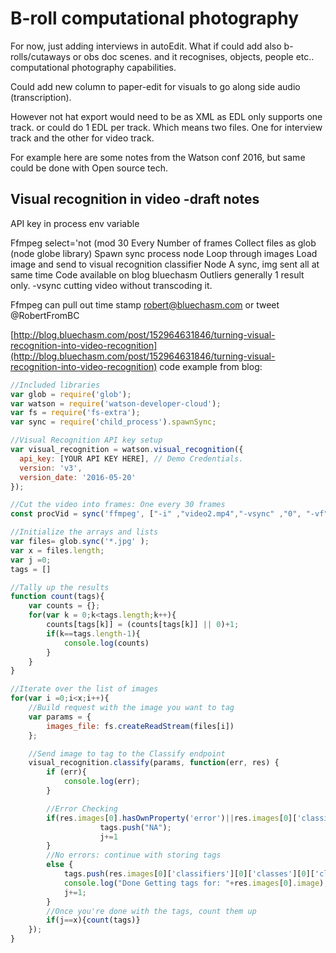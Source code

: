 # B-roll computational photography

For now, just adding interviews in autoEdit. What if could add also b-rolls/cutaways or obs doc scenes. and it recognises, objects, people etc.. computational photography capabilities.

Could add new column to paper-edit for visuals to go along side audio \(transcription\).

However not hat export would need to be as XML as EDL only supports one track. or could do 1 EDL per track. Which means two files. One for interview track and the other for video track.

For example here are some notes from the Watson conf 2016, but same could be done with Open source tech.

## Visual recognition in video -draft notes

API key in process env variable

Ffmpeg select='not \(mod 30 Every Number of frames Collect files as glob \(node globe library\) Spawn sync process node Loop through images Load image and send to visual recognition classifier Node A sync, img sent all at same time Code available on blog bluechasm Outliers generally 1 result only. -vsync cutting video without transcoding it.

Ffmpeg can pull out time stamp robert@bluechasm.com or tweet @RobertFromBC

[http://blog.bluechasm.com/post/152964631846/turning-visual-recognition-into-video-recognition](http://blog.bluechasm.com/post/152964631846/turning-visual-recognition-into-video-recognition) code example from blog:

```javascript
//Included libraries
var glob = require('glob');
var watson = require('watson-developer-cloud');
var fs = require('fs-extra');
var sync = require('child_process').spawnSync;

//Visual Recognition API key setup
var visual_recognition = watson.visual_recognition({
  api_key: [YOUR API KEY HERE], // Demo Credentials.
  version: 'v3',
  version_date: '2016-05-20'
});

//Cut the video into frames: One every 30 frames
const procVid = sync('ffmpeg', ["-i" ,"video2.mp4","-vsync" ,"0", "-vf","select='not(mod(n,30))'","image_%d.jpg"]);

//Initialize the arrays and lists
var files= glob.sync('*.jpg' );
var x = files.length;
var j =0;
tags = []

//Tally up the results
function count(tags){
    var counts = {};
    for(var k = 0;k<tags.length;k++){
        counts[tags[k]] = (counts[tags[k]] || 0)+1;
        if(k==tags.length-1){
            console.log(counts)
        }
    }
}

//Iterate over the list of images
for(var i =0;i<x;i++){
    //Build request with the image you want to tag
    var params = {
        images_file: fs.createReadStream(files[i])
    };

    //Send image to tag to the Classify endpoint
    visual_recognition.classify(params, function(err, res) {
        if (err){
            console.log(err);
        }

        //Error Checking
        if(res.images[0].hasOwnProperty('error')||res.images[0]['classifiers'][0]['classes'].length ==0){
                    tags.push("NA");
                    j+=1
        }
        //No errors: continue with storing tags
        else {
            tags.push(res.images[0]['classifiers'][0]['classes'][0]['class']);
            console.log("Done Getting tags for: "+res.images[0].image);
            j+=1;
        }
        //Once you're done with the tags, count them up
        if(j==x){count(tags)}
    });
}
```

